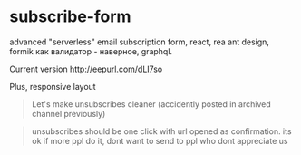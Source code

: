 # subscribe-form

advanced "serverless" email subscription form, react, rea ant design, formik как валидатор - наверное, graphql.

Current version http://eepurl.com/dLI7so

Plus, responsive layout



> Let's make unsubscribes cleaner (accidently posted in archived channel previously)

> unsubscribes should be one click with url opened as confirmation. its ok if more ppl do it, dont want to send to ppl who dont appreciate us
